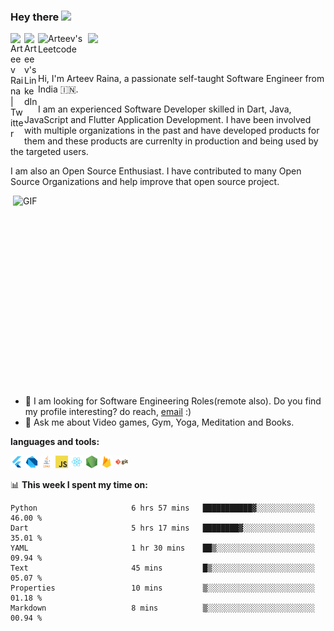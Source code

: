 ### Hey there <img src="https://media.giphy.com/media/hvRJCLFzcasrR4ia7z/giphy.gif" width="25px">
<a href="https://twitter.com/RainaArteev">
  <img align="left" alt="Arteev Raina | Twitter" width="22px" src="https://raw.githubusercontent.com/peterthehan/peterthehan/master/assets/twitter.svg" />
</a>
<a href="https://www.linkedin.com/in/arteevraina/">
  <img align="left" alt="Arteev's LinkedIn" width="22px" src="https://raw.githubusercontent.com/peterthehan/peterthehan/master/assets/linkedin.svg" />
</a>
<a href="https://leetcode.com/arteev_raina/">
  <img align="left" alt="Arteev's Leetcode" width="80px" src="https://img.shields.io/badge/LeetCode-000000?style=for-the-badge&logo=LeetCode&logoColor=#d16c06s" />
</a>

![](https://visitor-badge.glitch.me/badge?page_id=arteevraina.arteevraina)

<br />

Hi, I'm Arteev Raina, a passionate self-taught Software Engineer from India 🇮🇳. 

I am an experienced Software Developer skilled in Dart, Java, JavaScript and Flutter Application Development. I have been involved with multiple organizations in the past and have developed products for them and these products are currenlty in production and being used by the targeted users.

I am also an Open Source Enthusiast. I have contributed to many Open Source Organizations and help improve that open source project. 


  <img align="right" alt="GIF" src="https://camo.githubusercontent.com/a98ec88042f69d36f3900668309e445a6df51dcf20e1ecac2b33a81da775af38/68747470733a2f2f6d656469612e67697068792e636f6d2f6d656469612f68725346644d3472673856467058797a326d2f67697068792e676966" width="500" height="320" />
  
- 💼 I am looking for Software Engineering Roles(remote also). Do you find my profile interesting? do reach, [email](mailto:arteevraina@gmail.com) :)
- 💬 Ask me about Video games, Gym, Yoga, Meditation and Books.

**languages and tools:**  

<code><img height="20" src="https://raw.githubusercontent.com/github/explore/80688e429a7d4ef2fca1e82350fe8e3517d3494d/topics/flutter/flutter.png"></code>
<code><img height="20" src="https://raw.githubusercontent.com/github/explore/80688e429a7d4ef2fca1e82350fe8e3517d3494d/topics/dart/dart.png"></code>
<code><img height="20" src="https://raw.githubusercontent.com/github/explore/80688e429a7d4ef2fca1e82350fe8e3517d3494d/topics/java/java.png"></code>
<code><img height="20" src="https://raw.githubusercontent.com/github/explore/80688e429a7d4ef2fca1e82350fe8e3517d3494d/topics/javascript/javascript.png"></code>
<code><img height="20" src="https://raw.githubusercontent.com/github/explore/80688e429a7d4ef2fca1e82350fe8e3517d3494d/topics/react/react.png"></code>
<code><img height="20" src="https://raw.githubusercontent.com/github/explore/80688e429a7d4ef2fca1e82350fe8e3517d3494d/topics/nodejs/nodejs.png"></code>
<code><img height="20" src="https://raw.githubusercontent.com/github/explore/80688e429a7d4ef2fca1e82350fe8e3517d3494d/topics/firebase/firebase.png"></code>
<code><img height="20" src="https://raw.githubusercontent.com/github/explore/80688e429a7d4ef2fca1e82350fe8e3517d3494d/topics/git/git.png"></code>

📊 **This week I spent my time on:**
<!--START_SECTION:waka-->

```text
Python                     6 hrs 57 mins   ███████████▓░░░░░░░░░░░░░   46.00 %
Dart                       5 hrs 17 mins   ████████▓░░░░░░░░░░░░░░░░   35.01 %
YAML                       1 hr 30 mins    ██▒░░░░░░░░░░░░░░░░░░░░░░   09.94 %
Text                       45 mins         █▒░░░░░░░░░░░░░░░░░░░░░░░   05.07 %
Properties                 10 mins         ▒░░░░░░░░░░░░░░░░░░░░░░░░   01.18 %
Markdown                   8 mins          ▒░░░░░░░░░░░░░░░░░░░░░░░░   00.94 %
```

<!--END_SECTION:waka-->




